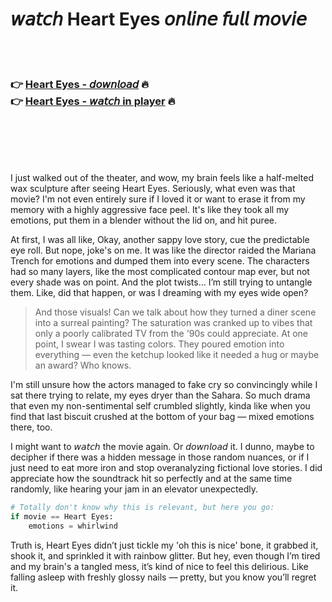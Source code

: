 <h1>𝘸𝘢𝘵𝘤𝘩 Heart Eyes 𝘰𝘯𝘭𝘪𝘯𝘦 𝘧𝘶𝘭𝘭 𝘮𝘰𝘷𝘪𝘦</h1>


<br><br>

<h3>👉 <a href="https://Demonds-londphilinwee1972.github.io/fmpduindvr/">Heart Eyes - 𝘥𝘰𝘸𝘯𝘭𝘰𝘢𝘥</a> 🔥<br>
👉 <a href="https://Demonds-londphilinwee1972.github.io/fmpduindvr/">Heart Eyes - 𝘸𝘢𝘵𝘤𝘩 in player</a> 🔥
</h3>



<br><br><br><br>


I just walked out of the theater, and wow, my brain feels like a half-melted wax sculpture after seeing Heart Eyes. Seriously, what even was that movie? I'm not even entirely sure if I loved it or want to erase it from my memory with a highly aggressive face peel. It's like they took all my emotions, put them in a blender without the lid on, and hit puree. 

At first, I was all like, Okay, another sappy love story, cue the predictable eye roll. But nope, joke's on me. It was like the director raided the Mariana Trench for emotions and dumped them into every scene. The characters had so many layers, like the most complicated contour map ever, but not every shade was on point. And the plot twists... I’m still trying to untangle them. Like, did that happen, or was I dreaming with my eyes wide open? 

> And those visuals! Can we talk about how they turned a diner scene into a surreal painting? The saturation was cranked up to vibes that only a poorly calibrated TV from the '90s could appreciate. At one point, I swear I was tasting colors. They poured emotion into everything — even the ketchup looked like it needed a hug or maybe an award? Who knows.

I'm still unsure how the actors managed to fake cry so convincingly while I sat there trying to relate, my eyes dryer than the Sahara. So much drama that even my non-sentimental self crumbled slightly, kinda like when you find that last biscuit crushed at the bottom of your bag — mixed emotions there, too.

I might want to 𝘸𝘢𝘵𝘤𝘩 the movie again. Or 𝘥𝘰𝘸𝘯𝘭𝘰𝘢𝘥 it. I dunno, maybe to decipher if there was a hidden message in those random nuances, or if I just need to eat more iron and stop overanalyzing fictional love stories. I did appreciate how the soundtrack hit so perfectly and at the same time randomly, like hearing your jam in an elevator unexpectedly.

```python
# Totally don't know why this is relevant, but here you go:
if movie == Heart Eyes:
    emotions = whirlwind
```

Truth is, Heart Eyes didn’t just tickle my 'oh this is nice' bone, it grabbed it, shook it, and sprinkled it with rainbow glitter. But hey, even though I’m tired and my brain's a tangled mess, it’s kind of nice to feel this delirious. Like falling asleep with freshly glossy nails — pretty, but you know you’ll regret it.
